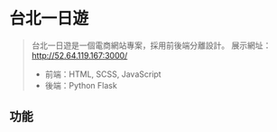 # 台北一日遊
> 台北一日遊是一個電商網站專案，採用前後端分離設計。
> 展示網址：http://52.64.119.167:3000/
> + 前端：HTML, SCSS, JavaScript
> + 後端：Python Flask 

## 功能
